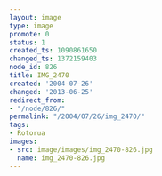 ```yaml
---
layout: image
type: image
promote: 0
status: 1
created_ts: 1090861650
changed_ts: 1372159403
node_id: 826
title: IMG_2470
created: '2004-07-26'
changed: '2013-06-25'
redirect_from:
- "/node/826/"
permalink: "/2004/07/26/img_2470/"
tags:
- Rotorua
images:
- src: image/images/img_2470-826.jpg
  name: img_2470-826.jpg
---
```


